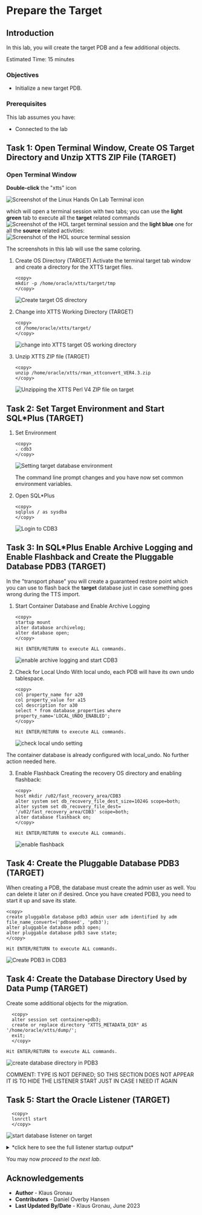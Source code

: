 # Prepare the Target

## Introduction

In this lab, you will create the target PDB and a few additional objects.

Estimated Time: 15 minutes

### Objectives

- Initialize a new target PDB.

### Prerequisites

This lab assumes you have:

- Connected to the lab

## Task 1: Open Terminal Window, Create OS Target Directory and Unzip XTTS ZIP File (TARGET)

### Open Terminal Window 
__Double-click__ the "xtts" icon 

![Screenshot of the Linux Hands On Lab Terminal icon](./images/xtts-source-target-terminal.png " ")

which will open a terminal session with two tabs; you can use the __light green__ tab to execute all the __target__ related commands 
![Screenshot of the HOL target terminal session](./images/target-terminal-tab.png " ")
and the __light blue__ one for all the __source__ related activities:
![Screenshot of the HOL source terminal session](./images/source-terminal-tab.png " ")

The screenshots in this lab will use the same coloring.


1. Create OS Directory (TARGET)
Activate the terminal target tab window and create a directory for the XTTS target files.

    ```
    <copy>
    mkdir -p /home/oracle/xtts/target/tmp
    </copy>
    ```

    ![Create target OS directory ](./images/create-target-os-dir.png " ")

2. Change into XTTS Working Directory (TARGET)

    ```
    <copy>
    cd /home/oracle/xtts/target/
    </copy>
    ```

    ![change into XTTS target OS working directory ](./images/change-target-working-dir.png " ")

3. Unzip XTTS ZIP file (TARGET)

    ```
    <copy>
    unzip /home/oracle/xtts/rman_xttconvert_VER4.3.zip
    </copy>
    ```

    ![Unzipping the XTTS Perl V4 ZIP file on target](./images/unzip-xtts-target.png " ")


## Task 2: Set Target Environment and Start SQL*Plus (TARGET)

1. Set Environment

    ```
    <copy>
    . cdb3
    </copy>
    ```

    ![Setting target database environment](./images/source-target-database-env.png " ")

    The command line prompt changes and you have now set common environment variables.

2. Open SQL*Plus

    ```
    <copy>
    sqlplus / as sysdba 
    </copy>   
    ```

    ![Login to CDB3](./images/open-target-sqlplus.png " ")


## Task 3: In SQL*Plus Enable Archive Logging and Enable Flashback and Create the Pluggable Database PDB3 (TARGET)

In the "transport phase" you will create a guaranteed restore point which you can use to flash back the __target__ database just in case something goes wrong during the TTS import.

1. Start Container Database and Enable Archive Logging

    ```
    <copy>
    startup mount
    alter database archivelog;
    alter database open;
    </copy>
        
    Hit ENTER/RETURN to execute ALL commands.
    ```

    ![enable archive logging and start CDB3](./images/enable-archive-startup-target.png " ")

2. Check for Local Undo
With local undo, each PDB will have its own undo tablespace.

    ```
    <copy>
    col property_name for a20
    col property_value for a15
    col description for a30
    select * from database_properties where property_name='LOCAL_UNDO_ENABLED';
    </copy>
        
    Hit ENTER/RETURN to execute ALL commands.
    ```
    ![check local undo setting](./images/select-local-undo.png " ")

The container database is already configured with local_undo. No further action needed here.


3. Enable Flashback 
Creating the recovery OS directory and enabling flashback:

    ```
    <copy>
    host mkdir /u02/fast_recovery_area/CDB3
    alter system set db_recovery_file_dest_size=1024G scope=both;
    alter system set db_recovery_file_dest= '/u02/fast_recovery_area/CDB3' scope=both;
    alter database flashback on;
    </copy>
      
    Hit ENTER/RETURN to execute ALL commands.
    ```

    ![enable flashback](./images/enable-flashback.png " ")

## Task 4: Create the Pluggable Database PDB3 (TARGET)

When creating a PDB, the database must create the admin user as well. You can delete it later on if desired. Once you have created PDB3, you need to start it up and save its state.

  ```
  <copy>
  create pluggable database pdb3 admin user adm identified by adm file_name_convert=('pdbseed', 'pdb3');
  alter pluggable database pdb3 open;
  alter pluggable database pdb3 save state;
  </copy>
  
  Hit ENTER/RETURN to execute ALL commands.
  ```

  ![Create PDB3 in CDB3](./images/create-pdb3.png " ")


## Task 4: Create the Database Directory Used by Data Pump (TARGET)
Create some additional objects for the migration.

  ```
    <copy>
    alter session set container=pdb3;
    create or replace directory "XTTS_METADATA_DIR" AS '/home/oracle/xtts/dump/';
    exit;
    </copy>

Hit ENTER/RETURN to execute ALL commands.
  ```


![create database directory in PDB3](./images/create-database-directory-pdb3.png " ")


<if type="KgR">
COMMENT: TYPE IS NOT DEFINED; SO THIS SECTION DOES NOT APPEAR
IT IS TO HIDE THE LISTENER START JUST IN CASE I NEED IT AGAIN

## Task 5: Start the Oracle Listener (TARGET)
  ```
    <copy>
    lsnrctl start
    </copy>
  ```

![start database listener on target](./images/prepare-target-start-listener.png " ")

<details>
 <summary>*click here to see the full listener startup output*</summary>


  ``` text
[CDB3] oracle@hol:~/xtts/target
$ lsnrctl start

LSNRCTL for Linux: Version 21.0.0.0.0 - Production on 28-JUN-2023 11:36:56

Copyright (c) 1991, 2021, Oracle.  All rights reserved.

Starting /u01/app/oracle/product/21/bin/tnslsnr: please wait...

TNSLSNR for Linux: Version 21.0.0.0.0 - Production
System parameter file is /u01/app/oracle/product/19/network/admin/listener.ora
Log messages written to /u01/app/oracle/diag/tnslsnr/hol/listener/alert/log.xml
Listening on: (DESCRIPTION=(ADDRESS=(PROTOCOL=tcp)(HOST=hol)(PORT=1521)))
Listening on: (DESCRIPTION=(ADDRESS=(PROTOCOL=ipc)(KEY=EXTPROC1521)))

Connecting to (DESCRIPTION=(ADDRESS=(PROTOCOL=TCP)(HOST=hol)(PORT=1521)))
STATUS of the LISTENER
------------------------
Alias                     LISTENER
Version                   TNSLSNR for Linux: Version 21.0.0.0.0 - Production
Start Date                28-JUN-2023 11:36:56
Uptime                    0 days 0 hr. 0 min. 0 sec
Trace Level               off
Security                  ON: Local OS Authentication
SNMP                      OFF
Listener Parameter File   /u01/app/oracle/product/19/network/admin/listener.ora
Listener Log File         /u01/app/oracle/diag/tnslsnr/hol/listener/alert/log.xml
Listening Endpoints Summary...
  (DESCRIPTION=(ADDRESS=(PROTOCOL=tcp)(HOST=hol)(PORT=1521)))
  (DESCRIPTION=(ADDRESS=(PROTOCOL=ipc)(KEY=EXTPROC1521)))
Services Summary...
Service "CDB1" has 1 instance(s).
  Instance "CDB1", status UNKNOWN, has 1 handler(s) for this service...
Service "CDB2" has 1 instance(s).
  Instance "CDB2", status UNKNOWN, has 1 handler(s) for this service...
Service "CDB3" has 1 instance(s).
  Instance "CDB3", status UNKNOWN, has 1 handler(s) for this service...
Service "DB12" has 1 instance(s).
  Instance "DB12", status UNKNOWN, has 1 handler(s) for this service...
Service "FTEX" has 1 instance(s).
  Instance "FTEX", status UNKNOWN, has 1 handler(s) for this service...
Service "UP19" has 1 instance(s).
  Instance "UP19", status UNKNOWN, has 1 handler(s) for this service...
Service "UPGR" has 1 instance(s).
  Instance "UPGR", status UNKNOWN, has 1 handler(s) for this service...
The command completed successfully
[CDB3] oracle@hol:~/xtts/target
$
  ```
</details>

</if>

You may now *proceed to the next lab*.



## Acknowledgements
* **Author** - Klaus Gronau
* **Contributors** - Daniel Overby Hansen
* **Last Updated By/Date** - Klaus Gronau, June 2023

